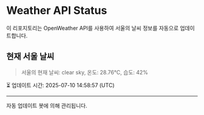 
# Weather API Status

이 리포지토리는 OpenWeather API를 사용하여 서울의 날씨 정보를 자동으로 업데이트합니다.

## 현재 서울 날씨
> 서울의 현재 날씨: clear sky, 온도: 28.76°C, 습도: 42%

⏳ 업데이트 시간: 2025-07-10 14:58:57 (UTC)

---
자동 업데이트 봇에 의해 관리됩니다.
